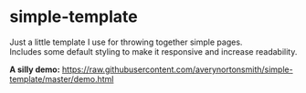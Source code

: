 # simple-template

Just a little template I use for throwing together simple pages.  
Includes some default styling to make it responsive and
increase readability. 

**A silly demo:** https://raw.githubusercontent.com/averynortonsmith/simple-template/master/demo.html
